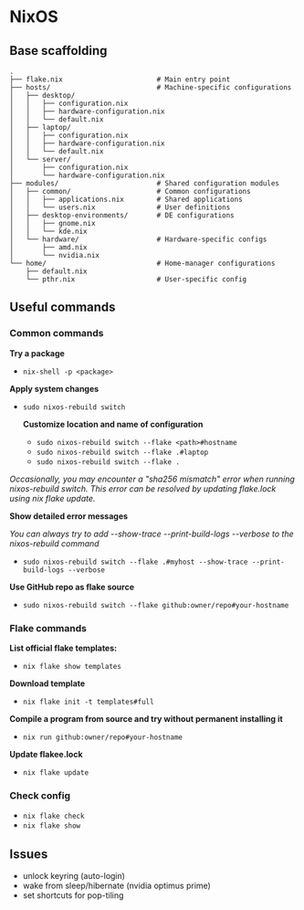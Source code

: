 # NixOS

## Base scaffolding
```
.
├── flake.nix                       # Main entry point
├── hosts/                          # Machine-specific configurations
│   ├── desktop/
│   │   ├── configuration.nix
│   │   ├── hardware-configuration.nix
│   │   └── default.nix
│   ├── laptop/
│   │   ├── configuration.nix
│   │   ├── hardware-configuration.nix
│   │   └── default.nix
│   └── server/
│       ├── configuration.nix
│       └── hardware-configuration.nix
├── modules/                        # Shared configuration modules
│   ├── common/                     # Common configurations
│   │   ├── applications.nix        # Shared applications
│   │   └── users.nix               # User definitions
│   ├── desktop-environments/       # DE configurations
│   │   ├── gnome.nix
│   │   └── kde.nix
│   └── hardware/                   # Hardware-specific configs
│       ├── amd.nix
│       └── nvidia.nix
└── home/                           # Home-manager configurations
    ├── default.nix
    └── pthr.nix                    # User-specific config
```

## Useful commands

### Common commands

**Try a package**
- `nix-shell -p <package>`

**Apply system changes**
- `sudo nixos-rebuild switch`

    **Customize location and name of configuration**
    - `sudo nixos-rebuild switch --flake <path>#hostname`
    - `sudo nixos-rebuild switch --flake .#laptop`
    - `sudo nixos-rebuild switch --flake .` 

*Occasionally, you may encounter a "sha256 mismatch" error when running nixos-rebuild switch. This error can be resolved by updating flake.lock using nix flake update.*

**Show detailed error messages**

*You can always try to add --show-trace --print-build-logs --verbose to the nixos-rebuild command*
- `sudo nixos-rebuild switch --flake .#myhost --show-trace --print-build-logs --verbose`

**Use GitHub repo as flake source**
- `sudo nixos-rebuild switch --flake github:owner/repo#your-hostname`

### Flake commands
**List official flake templates:**
- `nix flake show templates`

**Download template**
- `nix flake init -t templates#full`

**Compile a program from source and try without permanent installing it**
- `nix run github:owner/repo#your-hostname`

**Update flakee.lock**
- `nix flake update`

### Check config
- `nix flake check`
- `nix flake show`

## Issues
- unlock keyring (auto-login)
- wake from sleep/hibernate (nvidia optimus prime)
- set shortcuts for pop-tiling